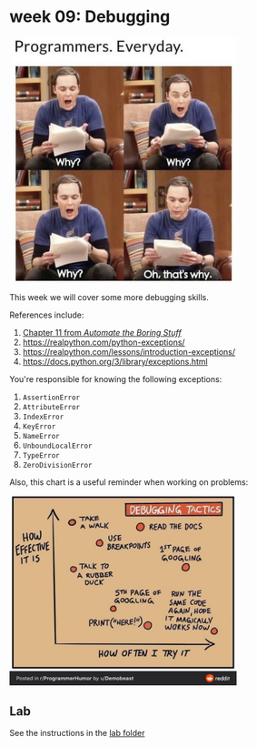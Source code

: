 # week 09: Debugging

<img src=debugging.png width=400px>

This week we will cover some more debugging skills.

References include:

1. [Chapter 11 from *Automate the Boring Stuff*](https://automatetheboringstuff.com/2e/chapter11/)
1. https://realpython.com/python-exceptions/
1. https://realpython.com/lessons/introduction-exceptions/
1. https://docs.python.org/3/library/exceptions.html

You're responsible for knowing the following exceptions:
1. `AssertionError`
1. `AttributeError`
1. `IndexError`
1. `KeyError`
1. `NameError`
1. `UnboundLocalError`
1. `TypeError`
1. `ZeroDivisionError`

Also, this chart is a useful reminder when working on problems:

<img src=graph.jpeg width=400px>

## Lab

See the instructions in the [lab folder](lab)

